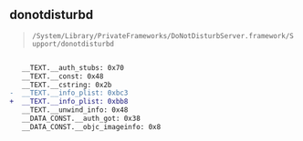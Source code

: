 ## donotdisturbd

> `/System/Library/PrivateFrameworks/DoNotDisturbServer.framework/Support/donotdisturbd`

```diff

   __TEXT.__auth_stubs: 0x70
   __TEXT.__const: 0x48
   __TEXT.__cstring: 0x2b
-  __TEXT.__info_plist: 0xbc3
+  __TEXT.__info_plist: 0xbb8
   __TEXT.__unwind_info: 0x48
   __DATA_CONST.__auth_got: 0x38
   __DATA_CONST.__objc_imageinfo: 0x8

```
